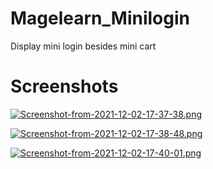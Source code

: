 # Magelearn_Minilogin
Display mini login besides mini cart

# Screenshots

[![Screenshot-from-2021-12-02-17-37-38.png](https://i.postimg.cc/Gpzb4GDZ/Screenshot-from-2021-12-02-17-37-38.png)](https://postimg.cc/7CCFcCmV)

[![Screenshot-from-2021-12-02-17-38-48.png](https://i.postimg.cc/LhdpcTdZ/Screenshot-from-2021-12-02-17-38-48.png)](https://postimg.cc/V0FpMXkY)

[![Screenshot-from-2021-12-02-17-40-01.png](https://i.postimg.cc/T1bw5hfg/Screenshot-from-2021-12-02-17-40-01.png)](https://postimg.cc/1V9PLmg3)
